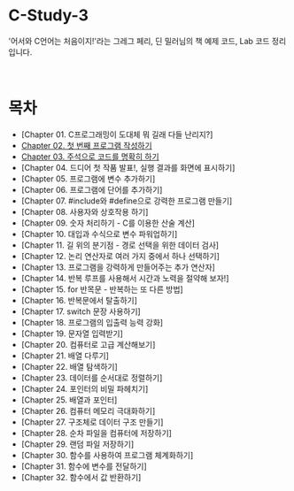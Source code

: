 # C-Study-3
'어서와 C언어는 처음이지!'라는 그레그 페리, 딘 밀러님의 책 예제 코드, Lab 코드 정리입니다.

<br>

# 목차

- [Chapter 01. C프로그래밍이 도대체 뭐 길래 다들 난리지?]
- [Chapter 02. 첫 번째 프로그램 작성하기](https://github.com/siotsiot/C-Study-3/tree/main/Chapter%2002.%20%EC%B2%AB%20%EB%B2%88%EC%A7%B8%20%ED%94%84%EB%A1%9C%EA%B7%B8%EB%9E%A8%20%EC%9E%91%EC%84%B1%ED%95%98%EA%B8%B0)
- [Chapter 03. 주석으로 코드를 명확히 하기](https://github.com/siotsiot/C-Study-3/tree/main/Chapter%2003.%20%EC%A3%BC%EC%84%9D%EC%9C%BC%EB%A1%9C%20%EC%BD%94%EB%93%9C%EB%A5%BC%20%EB%AA%85%ED%99%95%ED%9E%88%20%ED%95%98%EA%B8%B0)
- [Chapter 04. 드디어 첫 작품 발표!, 실행 결과를 화면에 표시하기]
- [Chapter 05. 프로그램에 변수 추가하기]
- [Chapter 06. 프로그램에 단어를 추가하기]
- [Chapter 07. #include와 #define으로 강력한 프로그램 만들기]
- [Chapter 08. 사용자와 상호작용 하기]
- [Chapter 09. 숫자 처리하기 - C를 이용한 산술 계산]
- [Chapter 10. 대입과 수식으로 변수 파워업하기]
- [Chapter 11. 길 위의 분기점 - 경로 선택을 위한 데이터 검사]
- [Chapter 12. 논리 연산자로 여러 가지 중에서 하나 선택하기]
- [Chapter 13. 프로그램을 강력하게 만들어주는 추가 연산자]
- [Chapter 14. 반복 루프를 사용해서 시간과 노력을 절약해 보자!]
- [Chapter 15. for 반목문 - 반복하는 또 다른 방법]
- [Chapter 16. 반복문에서 탈출하기]
- [Chapter 17. switch 문장 사용하기]
- [Chapter 18. 프로그램의 입출력 능력 강화]
- [Chapter 19. 문자열 입력받기]
- [Chapter 20. 컴퓨터로 고급 계산해보기]
- [Chapter 21. 배열 다루기]
- [Chapter 22. 배열 탐색하기]
- [Chapter 23. 데이터를 순서대로 정렬하기]
- [Chapter 24. 포인터의 비밀 파헤치기]
- [Chapter 25. 배열과 포인터]
- [Chapter 26. 컴퓨터 메모리 극대화하기]
- [Chapter 27. 구조체로 데이터 구조 만들기]
- [Chapter 28. 순차 파일을 컴퓨터에 저장하기]
- [Chapter 29. 랜덤 파일 저장하기]
- [Chapter 30. 함수를 사용하여 프로그램 체계화하기]
- [Chapter 31. 함수에 변수를 전달하기]
- [Chapter 32. 함수에서 값 반환하기]
